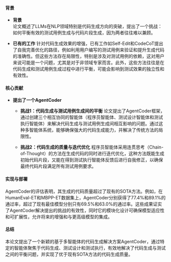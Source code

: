 #### 背景
- **背景**       
    论文概述了LLMs在NLP领域特别是代码生成方向的突破，提出了一个挑战：如何平衡有效的测试用例生成与代码片段生成，因为两者往往难以兼顾。

- **已有的工作**
    针对代码生成效果的增强，已有工作如Self-Edit和CodeCoT提出了自我完善优化的路径，例如利用用户编写的测试用例来验证和提升生成代码的准确性。但这些方法存在局限性，特别是涉及对测试用例的依赖，这对用户来说可能是一个问题，尤其是对于非领域专家而言。此外，这些方法往往是在代码生成和测试用例生成过程中进行平衡，可能会影响到测试效果的独立性和有效性。

#### 核心贡献
- **提出了一个AgentCoder**
    - **挑战1：代码生成与测试用例生成间的平衡**
        论文提出了AgentCoder框架，通过创建三个相互协同的智能体（程序员智能体、测试设计智能体和测试执行智能体）来解决代码生成与测试用例生成间相互影响的问题。通过这种多智能体系统，能够确保强大的代码生成能力，并解决了传统方法的局限性。

    - **挑战2：代码生成的质量与迭代优化**
        程序员智能体采用连贯思考（Chain-of-Thought）的方法在生成代码的同时进行迭代优化，这种方法既能生成初始代码片段，又能在得到测试执行智能体反馈后进行自我修正，以确保最终代码片段满足所有测试用例要求。

#### 实现与部署
AgentCoder的评估表明，其生成的代码质量超过了现有的SOTA方法。例如，在HumanEval-ET和MBPP-ET数据集上，AgentCoder分别获得了77.4%和89.1%的通过率，超过了现有最佳模型分别只有69.5%和63.0%的通过率。这些成果证实了AgentCoder解决提出的挑战的有效性，同时它的模块化设计可确保模型适应性和可扩展性，允许将来的增强和与更高级模型的集成。

#### 总结
本论文提出了一个新颖的基于多智能体的代码生成解决方案AgentCoder，通过特定的智能体聚焦于代码生成、测试设计和测试执行，有效地解决了代码生成与测试之间的平衡问题，并实现了优于现有SOTA方法的代码生成质量。